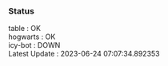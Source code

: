 ### Status


table : OK  
hogwarts : OK  
icy-bot : DOWN  
Latest Update : 2023-06-24 07:07:34.892353
